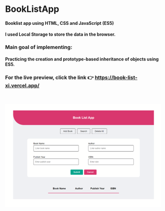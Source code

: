 # BookListApp
#### Booklist app using HTML, CSS and JavaScript (ES5)
#### I used Local Storage to store the data in the browser.
### Main goal of implementing:
#### Practicing the creation and prototype-based inheritance of objects using ES5.
### For the live preview, click the link 👉 https://book-list-xi.vercel.app/

<br><br>
<img src="./img/booklist.PNG" alt="app screenshot" width="700px">
